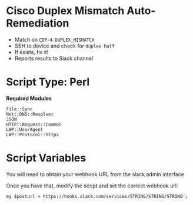 # Cisco Duplex Mismatch Auto-Remediation
- Match on `CDP-4-DUPLEX_MISMATCH`
- SSH to device and check for `duplex half`
- If exists, fix it!
- Reports results to Slack channel

# Script Type: Perl

**Required Modules**

    File::Sync
    Net::DNS::Resolver
    JSON
    HTTP::Request::Common
    LWP::UserAgent
    LWP::Protocol::https

# Script Variables
You will need to obtain your webhook URL from the slack admin interface

Once you have that, modify the script and set the correct webhook url:

    my $posturl = https://hooks.slack.com/services/STRING/STRING/STRING';
